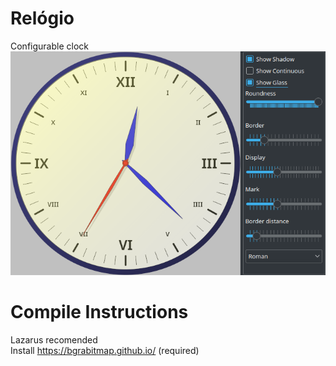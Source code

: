# Relógio
Configurable clock<br>
![Screen](/screenshot.png)
# Compile Instructions
Lazarus recomended <br>
Install https://bgrabitmap.github.io/ (required)
